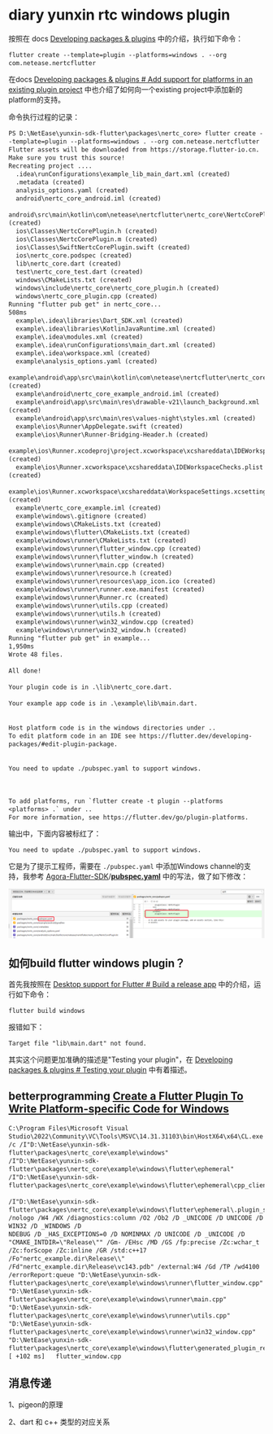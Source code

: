 # diary yunxin rtc windows plugin

按照在 docs [Developing packages & plugins](https://docs.flutter.dev/development/packages-and-plugins/developing-packages)  中的介绍，执行如下命令：

```shell
flutter create --template=plugin --platforms=windows . --org com.netease.nertcflutter
```

在docs [Developing packages & plugins # Add support for platforms in an existing plugin project](https://docs.flutter.dev/development/packages-and-plugins/developing-packages#add-support-for-platforms-in-an-existing-plugin-project) 中也介绍了如何向一个existing project中添加新的platform的支持。



命令执行过程的记录：

```shell
PS D:\NetEase\yunxin-sdk-flutter\packages\nertc_core> flutter create --template=plugin --platforms=windows . --org com.netease.nertcflutter
Flutter assets will be downloaded from https://storage.flutter-io.cn. Make sure you trust this source!
Recreating project ....
  .idea\runConfigurations\example_lib_main_dart.xml (created)
  .metadata (created)
  analysis_options.yaml (created)
  android\nertc_core_android.iml (created)
  android\src\main\kotlin\com\netease\nertcflutter\nertc_core\NertcCorePlugin.kt (created)
  ios\Classes\NertcCorePlugin.h (created)
  ios\Classes\NertcCorePlugin.m (created)
  ios\Classes\SwiftNertcCorePlugin.swift (created)
  ios\nertc_core.podspec (created)
  lib\nertc_core.dart (created)
  test\nertc_core_test.dart (created)
  windows\CMakeLists.txt (created)
  windows\include\nertc_core\nertc_core_plugin.h (created)
  windows\nertc_core_plugin.cpp (created)
Running "flutter pub get" in nertc_core...                         508ms
  example\.idea\libraries\Dart_SDK.xml (created)
  example\.idea\libraries\KotlinJavaRuntime.xml (created)
  example\.idea\modules.xml (created)
  example\.idea\runConfigurations\main_dart.xml (created)
  example\.idea\workspace.xml (created)
  example\analysis_options.yaml (created)
  example\android\app\src\main\kotlin\com\netease\nertcflutter\nertc_core_example\MainActivity.kt (created)
  example\android\nertc_core_example_android.iml (created)
  example\android\app\src\main\res\drawable-v21\launch_background.xml (created)
  example\android\app\src\main\res\values-night\styles.xml (created)
  example\ios\Runner\AppDelegate.swift (created)       
  example\ios\Runner\Runner-Bridging-Header.h (created)
  example\ios\Runner.xcodeproj\project.xcworkspace\xcshareddata\IDEWorkspaceChecks.plist (created)
  example\ios\Runner.xcworkspace\xcshareddata\IDEWorkspaceChecks.plist (created)
  example\ios\Runner.xcworkspace\xcshareddata\WorkspaceSettings.xcsettings (created)
  example\nertc_core_example.iml (created)
  example\windows\.gitignore (created)
  example\windows\CMakeLists.txt (created)
  example\windows\flutter\CMakeLists.txt (created)
  example\windows\runner\CMakeLists.txt (created)
  example\windows\runner\flutter_window.cpp (created)
  example\windows\runner\flutter_window.h (created)
  example\windows\runner\main.cpp (created)
  example\windows\runner\resource.h (created)
  example\windows\runner\resources\app_icon.ico (created)
  example\windows\runner\runner.exe.manifest (created)
  example\windows\runner\Runner.rc (created)
  example\windows\runner\utils.cpp (created)
  example\windows\runner\utils.h (created)
  example\windows\runner\win32_window.cpp (created)
  example\windows\runner\win32_window.h (created)
Running "flutter pub get" in example...                          1,950ms
Wrote 48 files.

All done!

Your plugin code is in .\lib\nertc_core.dart.

Your example app code is in .\example\lib\main.dart.


Host platform code is in the windows directories under ..
To edit platform code in an IDE see https://flutter.dev/developing-packages/#edit-plugin-package.


You need to update ./pubspec.yaml to support windows.



To add platforms, run `flutter create -t plugin --platforms <platforms> .` under ..
For more information, see https://flutter.dev/go/plugin-platforms.

```



输出中，下面内容被标红了：

```
You need to update ./pubspec.yaml to support windows.
```

它是为了提示工程师，需要在 `./pubspec.yaml` 中添加Windows channel的支持，我参考 [Agora-Flutter-SDK](https://github.com/AgoraIO/Agora-Flutter-SDK)/[**pubspec.yaml**](https://github.com/AgoraIO/Agora-Flutter-SDK/blob/master/pubspec.yaml) 中的写法，做了如下修改：

![](./pubspec-change.png)





## 如何build flutter windows plugin？

首先我按照在 [Desktop support for Flutter # Build a release app](https://docs.flutter.dev/desktop#build-a-release-app) 中的介绍，运行如下命令：

```shell
flutter build windows
```

报错如下：

```shell
Target file "lib\main.dart" not found.
```

其实这个问题更加准确的描述是"Testing your plugin"，在 [Developing packages & plugins # Testing your plugin](https://docs.flutter.dev/development/packages-and-plugins/developing-packages#testing-your-plugin) 中有着描述。





## betterprogramming [Create a Flutter Plugin To Write Platform-specific Code for Windows](https://betterprogramming.pub/flutter-platform-plugin-windows-1-8b7c0a96fac4)



```
C:\Program Files\Microsoft Visual Studio\2022\Community\VC\Tools\MSVC\14.31.31103\bin\HostX64\x64\CL.exe 
/c /I"D:\NetEase\yunxin-sdk-flutter\packages\nertc_core\example\windows"
/I"D:\NetEase\yunxin-sdk-flutter\packages\nertc_core\example\windows\flutter\ephemeral" 
/I"D:\NetEase\yunxin-sdk-flutter\packages\nertc_core\example\windows\flutter\ephemeral\cpp_client_wrapper\include"

/I"D:\NetEase\yunxin-sdk-flutter\packages\nertc_core\example\windows\flutter\ephemeral\.plugin_symlinks\nertc\windows\include" 
/nologo /W4 /WX /diagnostics:column /O2 /Ob2 /D _UNICODE /D UNICODE /D WIN32 /D _WINDOWS /D    
NDEBUG /D _HAS_EXCEPTIONS=0 /D NOMINMAX /D UNICODE /D _UNICODE /D "CMAKE_INTDIR=\"Release\"" /Gm- /EHsc /MD /GS /fp:precise /Zc:wchar_t /Zc:forScope /Zc:inline /GR /std:c++17 /Fo"nertc_example.dir\Release\\"
/Fd"nertc_example.dir\Release\vc143.pdb" /external:W4 /Gd /TP /wd4100 /errorReport:queue "D:\NetEase\yunxin-sdk-flutter\packages\nertc_core\example\windows\runner\flutter_window.cpp"
"D:\NetEase\yunxin-sdk-flutter\packages\nertc_core\example\windows\runner\main.cpp" "D:\NetEase\yunxin-sdk-flutter\packages\nertc_core\example\windows\runner\utils.cpp"
"D:\NetEase\yunxin-sdk-flutter\packages\nertc_core\example\windows\runner\win32_window.cpp" "D:\NetEase\yunxin-sdk-flutter\packages\nertc_core\example\windows\flutter\generated_plugin_registrant.cc"
[ +102 ms]   flutter_window.cpp
```



## 消息传递

1、pigeon的原理

2、dart 和 c++ 类型的对应关系

